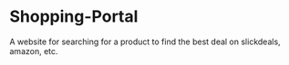 # Shopping-Portal
A website for searching for a product to find the best deal on slickdeals, amazon, etc.
